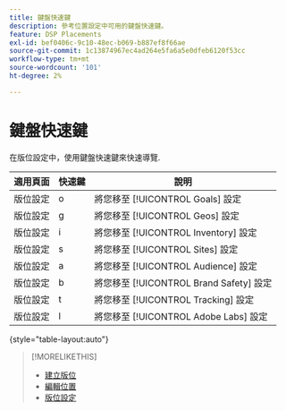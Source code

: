 ```yaml
---
title: 鍵盤快速鍵
description: 參考位置設定中可用的鍵盤快速鍵。
feature: DSP Placements
exl-id: bef0406c-9c10-48ec-b069-b887ef8f66ae
source-git-commit: 1c13874967ec4ad264e5fa6a5e0dfeb6120f53cc
workflow-type: tm+mt
source-wordcount: '101'
ht-degree: 2%

---
```


# 鍵盤快速鍵

在版位設定中，使用鍵盤快速鍵來快速導覽<!-- and to create ads and placements -->.

| 適用頁面 | 快速鍵 | 說明 |
| ---------------| ----------- | ---------------------- |
| 版位設定 | o | 將您移至 [!UICONTROL Goals] 設定 |
| 版位設定 | g | 將您移至 [!UICONTROL Geos] 設定 |
| 版位設定 | i | 將您移至 [!UICONTROL Inventory] 設定 |
| 版位設定 | s | 將您移至 [!UICONTROL Sites] 設定 |
| 版位設定 | a | 將您移至 [!UICONTROL Audience] 設定 |
| 版位設定 | b | 將您移至 [!UICONTROL Brand Safety] 設定 |
| 版位設定 | t | 將您移至 [!UICONTROL Tracking] 設定 |
| 版位設定 | l | 將您移至 [!UICONTROL Adobe Labs] 設定 |

{style=&quot;table-layout:auto&quot;}

<!-- | Legacy placement settings | npv | Lets you create a new video placement | -->
<!-- | Legacy placement settings | npd | Lets you create a new display placement | -->
<!-- | Legacy placement settings | nav | Lets you create a new video ad | -->
<!-- | Legacy placement settings | nad | Lets you create a new display ad| -->

>[!MORELIKETHIS]
>
>* [建立版位](/help/dsp/campaign-management/placements/placement-create.md)
>* [編輯位置](/help/dsp/campaign-management/placements/placement-edit.md)
>* [版位設定](/help/dsp/campaign-management/placements/placement-settings.md)

